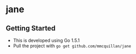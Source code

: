 # jane

## Getting Started
* This is developed using Go 1.5.1
* Pull the project with `go get github.com/mmcquillan/jane`

